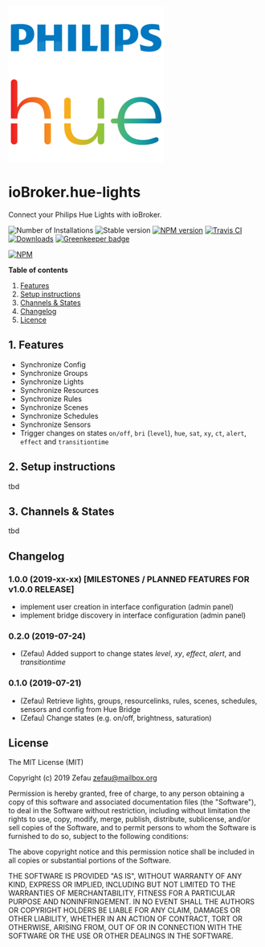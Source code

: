 ![Logo](admin/hue-lights.png)
# ioBroker.hue-lights
Connect your Philips Hue Lights with ioBroker.

![Number of Installations](http://iobroker.live/badges/hue-lights-installed.svg)
![Stable version](http://iobroker.live/badges/hue-lights-stable.svg)
[![NPM version](http://img.shields.io/npm/v/iobroker.hue-lights.svg)](https://www.npmjs.com/package/iobroker.hue-lights)
[![Travis CI](https://travis-ci.org/Zefau/ioBroker.hue-lights.svg?branch=master)](https://travis-ci.org/Zefau/ioBroker.hue-lights)
[![Downloads](https://img.shields.io/npm/dm/iobroker.hue-lights.svg)](https://www.npmjs.com/package/iobroker.hue-lights)
[![Greenkeeper badge](https://badges.greenkeeper.io/Zefau/ioBroker.hue-lights.svg)](https://greenkeeper.io/)

[![NPM](https://nodei.co/npm/iobroker.hue-lights.png?downloads=true)](https://nodei.co/npm/iobroker.hue-lights/) 


**Table of contents**
1. [Features](#1-features)
2. [Setup instructions](#2-setup-instructions)
3. [Channels & States](#3-channels--states)
4. [Changelog](#changelog)
5. [Licence](#license)


## 1. Features
- Synchronize Config
- Synchronize Groups
- Synchronize Lights
- Synchronize Resources
- Synchronize Rules
- Synchronize Scenes
- Synchronize Schedules
- Synchronize Sensors 
- Trigger changes on states `on/off`, `bri` (`level`), `hue`, `sat`, `xy`, `ct`, `alert`, `effect` and `transitiontime`  

## 2. Setup instructions
tbd

## 3. Channels & States
tbd

## Changelog

### 1.0.0 (2019-xx-xx) [MILESTONES / PLANNED FEATURES FOR v1.0.0 RELEASE]
- implement user creation in interface configuration (admin panel)
- implement bridge discovery in interface configuration (admin panel)

### 0.2.0 (2019-07-24)
- (Zefau) Added support to change states _level_, _xy_, _effect_, _alert_, and _transitiontime_

### 0.1.0 (2019-07-21)
- (Zefau) Retrieve lights, groups, resourcelinks, rules, scenes, schedules, sensors and config from Hue Bridge
- (Zefau) Change states (e.g. on/off, brightness, saturation)


## License
The MIT License (MIT)

Copyright (c) 2019 Zefau <zefau@mailbox.org>

Permission is hereby granted, free of charge, to any person obtaining a copy
of this software and associated documentation files (the "Software"), to deal
in the Software without restriction, including without limitation the rights
to use, copy, modify, merge, publish, distribute, sublicense, and/or sell
copies of the Software, and to permit persons to whom the Software is
furnished to do so, subject to the following conditions:

The above copyright notice and this permission notice shall be included in
all copies or substantial portions of the Software.

THE SOFTWARE IS PROVIDED "AS IS", WITHOUT WARRANTY OF ANY KIND, EXPRESS OR
IMPLIED, INCLUDING BUT NOT LIMITED TO THE WARRANTIES OF MERCHANTABILITY,
FITNESS FOR A PARTICULAR PURPOSE AND NONINFRINGEMENT. IN NO EVENT SHALL THE
AUTHORS OR COPYRIGHT HOLDERS BE LIABLE FOR ANY CLAIM, DAMAGES OR OTHER
LIABILITY, WHETHER IN AN ACTION OF CONTRACT, TORT OR OTHERWISE, ARISING FROM,
OUT OF OR IN CONNECTION WITH THE SOFTWARE OR THE USE OR OTHER DEALINGS IN
THE SOFTWARE.

